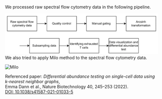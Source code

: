 We processed raw spectral flow cytometry data in the following pipeline.

![pipeline](assets/pipeline.png)
We also tried to apply Milo method to the spectral flow cytometry data.

![Milo](assets/Milo.png)

Referenced paper: *Differential abundance testing on single-cell data using k-nearest neighbor graphs*,  
Emma Dann et al., Nature Biotechnology 40, 245–253 (2022).  
[DOI: 10.1038/s41587-021-01033-5](https://doi.org/10.1038/s41587-021-01033-5)
